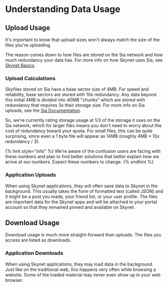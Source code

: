 # Understanding Data Usage

## Upload Usage

It's important to know that upload sizes won't always match the size of the files you're uploading.

The reason comes down to how files are stored on the Sia network and how much redundancy your data has. For more info on how Skynet uses Sia, see [Skynet Basics](../getting-started/skynet-basics.md).

### Upload Calculations

Skyfiles stored on Sia have a base sector size of 4MB. For speed and reliability, base sectors are stored with 10x redundancy. Any data beyond this initial 4MB is divided into 40MB "chunks" which are stored with redundancy that requires 3x their storage size. For more info on Sia uploads, see the [Sia Documentation](https://support.sia.tech/renting/managing-your-files#uploading).

So, we're currently rating storage usage at 1/3 of the storage it uses on the Sia network, which for larger files means you don't need to worry about the cost of redundancy toward your quota. For small files, this can be quite surprising, since even a 1 byte file will appear as 14MB \(roughly 4MB \* 10x redundancy / 3\).

{% hint style="info" %}
We're aware of the confusion users are facing with these numbers and plan to find better solutions that better explain how we arrive at our numbers. Expect these numbers to change.
{% endhint %}

### Application Uploads

When using Skynet applications, they will often save data to Skynet in the background. This usually takes the form of formatted text \(called JSON\) and it might be a post you made, your friend list, or your user profile. The files are important data for the Skynet apps and will be attached to your portal account so that they remained pinned and available on Skynet.

## Download Usage

Download usage is much more straight-forward than uploads. The files you access are listed as downloads.

### Application Downloads

When using Skynet applications, they may load data in the background. Just like on the traditional web, this happens very often while browsing a website. Some of the loaded material may never even show up in your web browser.

